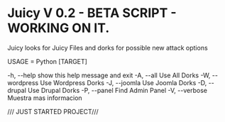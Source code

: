 # Juicy V 0.2 - BETA SCRIPT - WORKING ON IT.

Juicy looks for Juicy Files and dorks for possible new attack options

USAGE = Python [TARGET]

  -h, --help       show this help message and exit
  -A, --all        Use All Dorks
  -W, --wordpress  Use Wordpress Dorks
  -J, --joomla     Use Joomla Dorks
  -D, --drupal     Use Drupal Dorks
  -P, --panel      Find Admin Panel
  -V, --verbose    Muestra mas informacion
  
/// JUST STARTED PROJECT///
